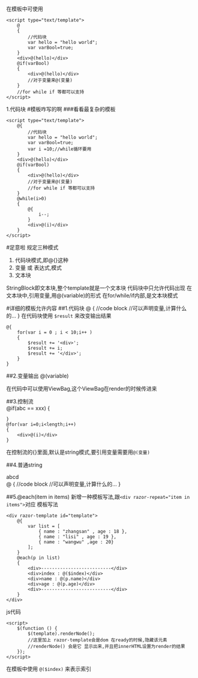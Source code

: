 在模板中可使用

	<script type="text/template">
		@
		{
			//代码块
			var hello = "hello world";			
			var varBool=true;
		}
		<div>@(hello)</div>
		@if(varBool)
		{
			<div>@(hello)</div>
            //对于变量来@(变量)
		}
        //for while if 等都可以支持	
	</script>

1.代码块
#模板咋写的啊
###看看最复杂的模板

	<script type="text/template">
		@{
			//代码块
			var hello = "hello world";			
			var varBool=true;
            var i =10;//while循环要用
		}
		<div>@(hello)</div>
		@if(varBool)
		{
			<div>@(hello)</div>
            //对于变量来@(变量)
            //for while if 等都可以支持	
		}
        @while(i>0)
        {
            @{
                i--;
            }
            <div>@(i)</div>
        }
	</script>

#足意啦
规定三种模式
1. 代码块模式,即@{}这种
2. 变量 或 表达式,模式
3. 文本块

StringBlock即文本块,整个template就是一个文本块
代码块中只允许代码出现
在文本块中,引用变量,用@(variable)的形式
在for/while/if内部,是文本块模式

#详细的模板允许内容
##1.代码块
    @
    {
        //code block
        //可以声明变量,计算什么的...
    }
在代码块使用 `$result` 来改变输出结果

    @{
        for(var i = 0 ; i < 10;i++ )
        {
            $result += '<div>';
            $result += i;
            $result += '</div>';
        }
    }


##2.变量输出
    @(variable)

在代码中可以使用ViewBag,这个ViewBag在render的时候传进来

##3.控制流    
    @if(abc == xxx)
    {
        
    }
    @for(var i=0;i<length;i++)
    {
        <div>@(i)</div>
    }
在控制流的{}里面,默认是string模式,要引用变量需要用`@(变量)`

##4.普通string
    <div>abcd</div>
    @
    {
        //code block
        //可以声明变量,计算什么的...
    }

##5.@each(item in items)
新增一种模板写法,跟`<div razor-repeat="item in items">`对应
模板写法

    <div razor-template id="template">
        @{
            var list = [
                { name : "zhangsan" , age : 18 },
                { name : "lisi" , age : 19 },
                { name : "wangwu" ,age : 20}
            ];
        }
        @each(p in list)
        {
            <div>--------------------------</div>
            <div>index : @($index)</div>
            <div>name : @(p.name)</div>
            <div>age : @(p.age)</div>
            <div>--------------------------</div>
        }
    </div>
js代码
    
    <script>
        $(function () {
            $(template).renderNode();
            //这里加上 razor-template会是dom 在ready的时候,隐藏该元素
            //renderNode() 会是它 显示出来,并且把innerHTML设置为render的结果
        });
    </script>
    
在模板中使用 `@($index)` 来表示索引
